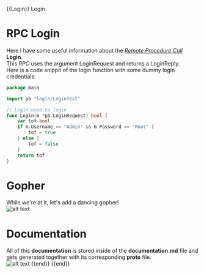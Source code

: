 {{Login}}
Login

# RPC Login

Here I have some useful information about the [*Remote Procedure Call*](https://en.wikipedia.org/wiki/Remote_procedure_call "Definition of RPC") **Login**.\
This *RPC* uses the argument LoginRequest and returns a LoginReply.\
Here is a code snippit of the login function with some dummy login credentials:
```go
package main

import pb "login/LoginTest"

// Login used to login
func Login(m *pb.LoginRequest) bool {
	var tof bool
	if m.Username == "Admin" && m.Password == "Root" {
		tof = true
	} else {
		tof = false
	}
	return tof
}
```
# Gopher
While we're at it, let's add a dancing gopher!\
![alt text](https://camo.githubusercontent.com/c70f18274a81ee98dca1c116b68d5a35847b2e65/687474703a2f2f7374617469632e76656c76657463616368652e6f72672f70616765732f323031382f30362f31332f70617274792d676f706865722f64616e63696e672d676f706865722e676966 "Dancing Gopher")

# Documentation
All of this **documentation** is stored inside of the **documentation.md** file and gets generated together with its corresponding **proto** file.\
![alt text](https://github.com/ "Proto file")
{{end}}
{{end}}